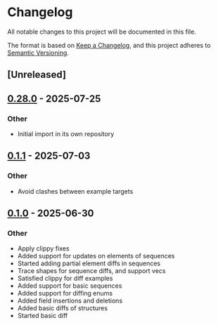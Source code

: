 # Changelog

All notable changes to this project will be documented in this file.

The format is based on [Keep a Changelog](https://keepachangelog.com/en/1.0.0/),
and this project adheres to [Semantic Versioning](https://semver.org/spec/v2.0.0.html).

## [Unreleased]

## [0.28.0](https://github.com/facet-rs/facet-diff/compare/v0.1.1...v0.28.0) - 2025-07-25

### Other

- Initial import in its own repository

## [0.1.1](https://github.com/facet-rs/facet/compare/facet-diff-v0.1.0...facet-diff-v0.1.1) - 2025-07-03

### Other

- Avoid clashes between example targets

## [0.1.0](https://github.com/facet-rs/facet/releases/tag/facet-diff-v0.1.0) - 2025-06-30

### Other

- Apply clippy fixes
- Added support for updates on elements of sequences
- Started adding partial element diffs in sequences
- Trace shapes for sequence diffs, and support vecs
- Satisfied clippy for diff examples
- Added support for basic sequences
- Added support for diffing enums
- Added field insertions and deletions
- Added basic diffs of structures
- Started basic diff
